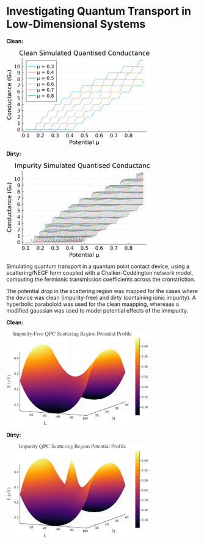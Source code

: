 # Investigating Quantum Transport in Low-Dimensional Systems

__Clean:__

<img src="./results/clean_sim.svg" height="250" align="center"></img>

__Dirty:__

<img src="./results/dirty_sim.svg" height="250" align="center"></img>

Simulating quantum transport in a quantum point contact device, using a scattering/NEGF form coupled with a Chalker-Coddington network model, computing the fermionic transmission coefficients across the cronstriction.

The potential drop in the scattering region was mapped for the cases where the device was clean (impurity-free) and dirty (containing ionic impurity).
A hyperbolic paraboloid was used for the clean maapping, whereaas a modified gaussian was used to model potential effects of the immpurity.

__Clean:__

<img src="./results/saddle_potential.png" height="250" align="center"></img>

__Dirty:__

<img src="./results/gaussian_impurity.png" height="250" align="center"></img>
